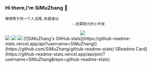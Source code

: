 ### Hi there,I'm SiMuZhang 👋

```
懒惰等于将一个人活埋,劝君谨记
                              --还需努力的小开发
```
<!--
**SiMuZhang/SiMuZhang** is a ✨ _special_ ✨ repository because its `README.md` (this file) appears on your GitHub profile.

Here are some ideas to get you started:

- 🔭 I’m currently working on ...
- 🌱 I’m currently learning ...
- 👯 I’m looking to collaborate on ...
- 🤔 I’m looking for help with ...
- 💬 Ask me about ...
- 📫 How to reach me: ...
- 😄 Pronouns: ...
- ⚡ Fun fact: ...
-->
<div align="center"> <img src="https://visitor-badge.glitch.me/badge?page_id=sun0225SUN" /> </div>
<span > <img src="https://img.shields.io/badge/-HTML5-E34F26?style=flat-square&logo=html5&logoColor=white" /> <img src="https://img.shields.io/badge/-CSS3-1572B6?style=flat-square&logo=css3" /> <img src="https://img.shields.io/badge/-JavaScript-oringe?style=flat-square&logo=javascript" /> </span>

<span >
 [![SiMuZhang's GitHub stats](https://github-readme-stats.vercel.app/api?username=SiMuZhang)](https://github.com/SiMuZhang/github-readme-stats)
 </span>
 <span >
   ![Readme Card](https://github-readme-stats.vercel.app/api/pin/?username=SiMuZhang&repo=github-readme-stats)
 </span>
